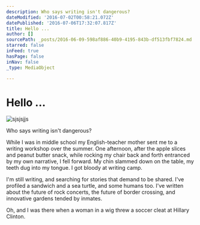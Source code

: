 ```yaml
---
description: Who says writing isn't dangerous?
dateModified: '2016-07-02T00:58:21.072Z'
datePublished: '2016-07-06T17:32:07.817Z'
title: Hello ...
author: []
sourcePath: _posts/2016-06-09-598af886-40b9-4195-843b-df513fbf7824.md
starred: false
inFeed: true
hasPage: false
inNav: false
_type: MediaObject

---
```

# Hello ...
![sjsjsjjs](https://s3-us-west-2.amazonaws.com/the-grid-img/p/cebb764f4e3b311b2c41eacbe3648af93312b796.jpg)

Who says writing isn't dangerous?

While I was in middle school my English-teacher mother sent me to a writing workshop over the summer. One afternoon, after the apple slices and peanut butter snack, while rocking my chair back and forth entranced by my own narrative, I fell forward. My chin slammed down on the table, my teeth dug into my tongue. I got bloody at writing camp.

I'm still writing, and searching for stories that demand to be shared. I've profiled a sandwich and a sea turtle, and some humans too. I've written about the future of rock concerts, the future of border crossing, and innovative gardens tended by inmates.

Oh, and I was there when a woman in a wig threw a soccer cleat at Hillary Clinton.